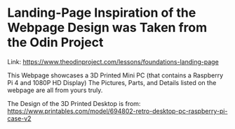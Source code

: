 # Landing-Page Inspiration of the Webpage Design was Taken from the Odin Project
Link: https://www.theodinproject.com/lessons/foundations-landing-page

This Webpage showcases a 3D Printed Mini PC (that contains a Raspberry Pi 4 and 1080P HD Display)
The Pictures, Parts, and Details listed on the webpage are all from yours truly.

The Design of the 3D Printed Desktop is from: https://www.printables.com/model/694802-retro-desktop-pc-raspberry-pi-case-v2
